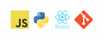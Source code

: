 <img src="https://raw.githubusercontent.com/devicons/devicon/master/icons/javascript/javascript-original.svg" width="30" height="30">
<img src="https://raw.githubusercontent.com/devicons/devicon/master/icons/python/python-original.svg" width="30" height="30">
<img src="https://raw.githubusercontent.com/devicons/devicon/master/icons/react/react-original-wordmark.svg" width="30" height="30">
<img src="https://raw.githubusercontent.com/devicons/devicon/master/icons/git/git-original.svg" width="30" height="30">
